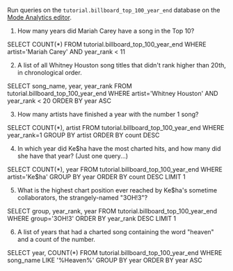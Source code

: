 Run queries on the `tutorial.billboard_top_100_year_end` database on the [Mode Analytics editor](https://modeanalytics.com/editor).

1. How many years did Mariah Carey have a song in the Top 10?

SELECT COUNT(*)
FROM tutorial.billboard_top_100_year_end
WHERE artist='Mariah Carey' AND year_rank < 11


2. A list of all Whitney Houston song titles that didn't rank higher than 20th, in chronological order.

SELECT song_name, year, year_rank
FROM tutorial.billboard_top_100_year_end
WHERE artist='Whitney Houston' AND year_rank < 20
ORDER BY year ASC


3. How many artists have finished a year with the number 1 song?

SELECT COUNT(*), artist
FROM tutorial.billboard_top_100_year_end
WHERE year_rank=1
GROUP BY artist
ORDER BY count DESC


4. In which year did Ke$ha have the most charted hits, and how many did she have that year? (Just one query...)

SELECT COUNT(*), year
FROM tutorial.billboard_top_100_year_end
WHERE artist='Ke$ha'
GROUP BY year
ORDER BY count DESC
LIMIT 1


5. What is the highest chart position ever reached by Ke$ha's sometime collaborators, the strangely-named "3OH!3"?

SELECT group, year_rank, year
FROM tutorial.billboard_top_100_year_end
WHERE group='3OH!3'
ORDER BY year_rank DESC
LIMIT 1


6. A list of years that had a charted song containing the word "heaven" and a count of the number.

SELECT year, COUNT(*)
FROM tutorial.billboard_top_100_year_end
WHERE song_name LIKE '%Heaven%'
GROUP BY year
ORDER BY year ASC